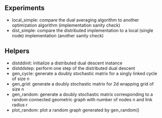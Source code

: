 Experiments
-----------
* local_simple: compare the dual averaging algorithm to another optimization algorithm (implementation sanity check)
* dist_simple: compare the distributed implementation to a local (single node) implementation (another sanity check)

Helpers
-------
* distddinit: initialize a distributed dual descent instance
* distddstep: perform one step of the distributed dual descent
* gen_cycle: generate a doubly stochastic matrix for a singly linked cycle of size n
* gen_grid: generate a doubly stochastic matrix for 2d wrapping grid of size n
* gen_random: generate a doubly stochastic matrix corresponding to 
	a random connected geometric graph with number of nodes n 
	and link radius r
* plot_random: plot a random graph generated by gen_random()
